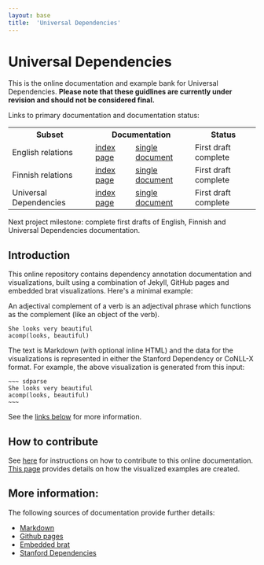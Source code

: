 ```yaml
---
layout: base
title:  'Universal Dependencies'
---
```


# Universal Dependencies

This is the online documentation and example bank for Universal
Dependencies. **Please note that these guidlines are currently
under revision and should not be considered final.**

Links to primary documentation and documentation status:

<table id="indextable">
<tr>
  <th>Subset</th>
  <th colspan="2">Documentation</th>
  <th>Status</th>
</tr>
<tr>
  <td class="right">English relations</td>
  <td><a href="en-index.html">index page</a></td>
  <td><a href="en-all.html">single document</a></td>
  <td class="complete">First draft complete</td>
</tr><tr>
  <td class="right">Finnish relations</td>
  <td><a href="fi-index.html">index page</a></td>
  <td><a href="fi-all.html">single document</a></td>
  <td class="complete">First draft complete</td>
</tr><tr>
  <td class="right">Universal Dependencies</td>
  <td><a href="usd-index.html">index page</a></td>
  <td><a href="usd-all.html">single document</a></td>
  <td class="complete">First draft complete</td>
</tr>
</table>

Next project milestone: complete first drafts of English, Finnish and
Universal Dependencies documentation.

## Introduction

This online repository contains dependency annotation documentation
and visualizations, built using a combination of Jekyll, GitHub pages
and embedded brat visualizations. Here's a minimal example:

<div class="example" markdown="1">

An adjectival complement of a verb is an adjectival phrase which functions as the complement (like an object of the verb).

~~~ sdparse
She looks very beautiful
acomp(looks, beautiful)
~~~

</div>

The text is Markdown (with optional inline HTML) and the data for the
visualizations is represented in either the Stanford Dependency or
CoNLL-X format. For example, the above visualization is generated from
this input:

    ~~~ sdparse
    She looks very beautiful
    acomp(looks, beautiful)
    ~~~

See the [links below](#more-information) for more information.

## How to contribute

See [here](contributing.html) for instructions on how to contribute to
this online documentation. [This page](embedsd.html) provides details
on how the visualized examples are created.

## More information:

The following sources of documentation provide further details:

- [Markdown](http://daringfireball.net/projects/markdown/syntax)
- [Github pages](https://pages.github.com/)
- [Embedded brat](http://brat.nlplab.org/embed.html)
- [Stanford Dependencies](http://nlp.stanford.edu/software/stanford-dependencies.shtml)
